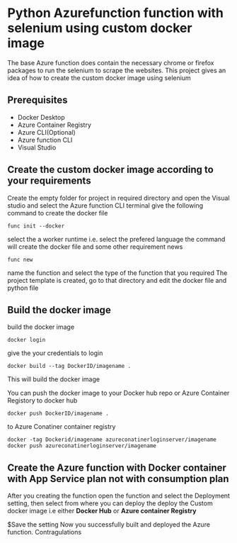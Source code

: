 # Python Azurefunction function with selenium using custom docker image 

The base Azure function does contain the necessary chrome or firefox packages to run the selenium to scrape the websites. This project gives an idea of how to create the custom docker image using selenium

## Prerequisites
* Docker Desktop
* Azure Container Registry
* Azure CLI(Optional)
* Azure function CLI
* Visual Studio 


## Create the custom docker image according to your requirements

Create the empty folder for project in required directory and open the Visual studio and select the Azure function CLI terminal
give the following command to create the docker file 

```
func init --docker
```
select the a worker runtime i.e. select the prefered language 
the command will create the docker file and some other requirement news

```
func new
```

name the function and select the type of the function that you required 
The project template is created, go to that directory and edit the docker file  and python file

## Build the docker image
build the docker image 
```
docker login
```
give the your credentials to login

```
docker build --tag DockerID/imagename .
```
This will build the docker image 

You can push the docker image to your Docker hub repo or Azure Container Registory
to docker hub
```
docker push DockerID/imagename .
```

to Azure Conatiner container registry
```
docker -tag Dockerid/imagename azureconatinerloginserver/imagename
docker push azureconatinerloginserver/imagename
```

## Create the Azure function with Docker container  with App Service plan not with consumption plan
After you creating the function open the function and select the Deployment setting, then select from where you can deploy the deploy the Custom docker image i.e either **Docker Hub** or **Azure container Registry** 

$Save the setting 
Now you successfully built and deployed the Azure function. Contragulations 







